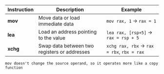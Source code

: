 
| Instruction | Description                                  | Example                                    |
| ----------- | -------------------------------------------- | ------------------------------------------ |
| **mov**     | Move data or load immediate data             | `mov rax, 1` → `rax = 1`                   |
| **lea**     | Load an address pointing to the value        | `lea rax, [rsp+5]` → `rax = rsp + 5`       |
| **xchg**    | Swap data between two registers or addresses | `xchg rax, rbx` → `rax = rbx`, `rbx = rax` |

	mov doesn't change the source operand, so it operates more like a copy function

